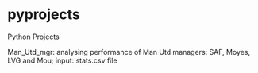 # pyprojects
Python Projects

Man_Utd_mgr: analysing performance of Man Utd managers: SAF, Moyes, LVG and Mou; input: stats.csv file
